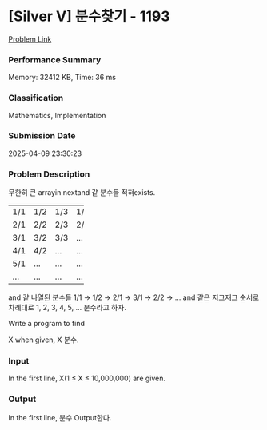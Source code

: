 <!-- Official English translation (US) — human-reviewed -->
<!-- Original: README.md -->
<!-- Translation generated: 2025-10-26 16:46:49 UTC -->

# [Silver V] 분수찾기 - 1193 

[Problem Link](https://www.acmicpc.net/problem/1193) 

### Performance Summary

Memory: 32412 KB, Time: 36 ms

### Classification

Mathematics, Implementation

### Submission Date

2025-04-09 23:30:23

### Problem Description

<p>무한히 큰 arrayin nextand 같 분수들 적혀exists.</p>

<table class="table table-bordered" style="width:30%">
	<tbody>
		<tr>
			<td style="width:5%">1/1</td>
			<td style="width:5%">1/2</td>
			<td style="width:5%">1/3</td>
			<td style="width:5%">1/4</td>
			<td style="width:5%">1/5</td>
			<td style="width:5%">…</td>
		</tr>
		<tr>
			<td>2/1</td>
			<td>2/2</td>
			<td>2/3</td>
			<td>2/4</td>
			<td>…</td>
			<td>…</td>
		</tr>
		<tr>
			<td>3/1</td>
			<td>3/2</td>
			<td>3/3</td>
			<td>…</td>
			<td>…</td>
			<td>…</td>
		</tr>
		<tr>
			<td>4/1</td>
			<td>4/2</td>
			<td>…</td>
			<td>…</td>
			<td>…</td>
			<td>…</td>
		</tr>
		<tr>
			<td>5/1</td>
			<td>…</td>
			<td>…</td>
			<td>…</td>
			<td>…</td>
			<td>…</td>
		</tr>
		<tr>
			<td>…</td>
			<td>…</td>
			<td>…</td>
			<td>…</td>
			<td>…</td>
			<td>…</td>
		</tr>
	</tbody>
</table>

<p>and 같 나열된 분수들 1/1 → 1/2 → 2/1 → 3/1 → 2/2 → … and 같은 지그재그 순서로 차례대로 1, 2, 3, 4, 5, … 분수라고 하자.</p>

Write a program to find <p>X when given, X 분수.</p>

### Input 

 <p>In the first line, X(1 ≤ X ≤ 10,000,000) are given.</p>

### Output 

 <p>In the first line, 분수 Output한다.</p>

